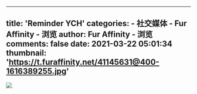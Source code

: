 
---
title: 'Reminder YCH'
categories: 
    - 社交媒体
    - Fur Affinity - 浏览
author: Fur Affinity - 浏览
comments: false
date: 2021-03-22 05:01:34
thumbnail: 'https://t.furaffinity.net/41145631@400-1616389255.jpg'
---

<div>   
<img src="https://t.furaffinity.net/41145631@400-1616389255.jpg" referrerpolicy="no-referrer">  
</div>
            